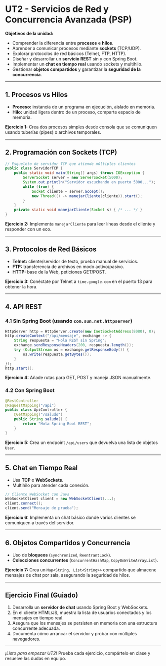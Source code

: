# UT2 - Servicios de Red y Concurrencia Avanzada (PSP)

**Objetivos de la unidad:**

* Comprender la diferencia entre **procesos** e **hilos**.
* Aprender a comunicar procesos mediante **sockets** (TCP/UDP).
* Explorar protocolos de red básicos (Telnet, FTP, HTTP).
* Diseñar y desarrollar un **servicio REST** sin y con Spring Boot.
* Implementar un **chat en tiempo real** usando sockets y multihilo.
* Gestionar **objetos compartidos** y garantizar la **seguridad de la concurrencia**.

---

## 1. Procesos vs Hilos

* **Proceso:** instancia de un programa en ejecución, aislado en memoria.
* **Hilo:** unidad ligera dentro de un proceso, comparte espacio de memoria.

**Ejercicio 1:** Crea dos procesos simples desde consola que se comuniquen usando tuberías (pipes) o archivos temporales.

---

## 2. Programación con Sockets (TCP)

```java
// Esqueleto de servidor TCP que atiende múltiples clientes
public class ServidorTCP {
    public static void main(String[] args) throws IOException {
        ServerSocket server = new ServerSocket(5000);
        System.out.println("Servidor escuchando en puerto 5000...");
        while (true) {
            Socket cliente = server.accept();
            new Thread(() -> manejarCliente(cliente)).start();
        }
    }
    private static void manejarCliente(Socket s) { /* ... */ }
}
```

**Ejercicio 2:** Implementa `manejarCliente` para leer líneas desde el cliente y responder con un eco.

---

## 3. Protocolos de Red Básicos

* **Telnet:** cliente/servidor de texto, prueba manual de servicios.
* **FTP:** transferencia de archivos en modo activo/pasivo.
* **HTTP:** base de la Web, peticiones GET/POST.

**Ejercicio 3:** Conéctate por Telnet a `time.google.com` en el puerto 13 para obtener la hora.

---

## 4. API REST

### 4.1 Sin Spring Boot (usando `com.sun.net.httpserver`)

```java
HttpServer http = HttpServer.create(new InetSocketAddress(8080), 0);
http.createContext("/api/mensaje", exchange -> {
    String respuesta = "Hola REST sin Spring";
    exchange.sendResponseHeaders(200, respuesta.length());
    try (OutputStream os = exchange.getResponseBody()) {
        os.write(respuesta.getBytes());
    }
});
http.start();
```

**Ejercicio 4:** Añade rutas para GET, POST y maneja JSON manualmente.

### 4.2 Con Spring Boot

```java
@RestController
@RequestMapping("/api")
public class ApiController {
    @GetMapping("/saludo")
    public String saludo() {
        return "Hola Spring Boot REST";
    }
}
```

**Ejercicio 5:** Crea un endpoint `/api/users` que devuelva una lista de objetos `User`.

---

## 5. Chat en Tiempo Real

* Usa **TCP** o **WebSockets**.
* Multihilo para atender cada conexión.

```java
// Cliente WebSocket con Java
WebSocketClient client = new WebSocketClient(...);
client.connect();
client.send("Mensaje de prueba");
```

**Ejercicio 6:** Implementa un chat básico donde varios clientes se comuniquen a través del servidor.

---

## 6. Objetos Compartidos y Concurrencia

* Uso de **bloqueos** (`synchronized`, `ReentrantLock`).
* **Colecciones concurrentes** (`ConcurrentHashMap`, `CopyOnWriteArrayList`).

**Ejercicio 7:** Crea un `Map<String, List<String>>` compartido que almacene mensajes de chat por sala, asegurando la seguridad de hilos.

---

## Ejercicio Final (Guiado)

1. Desarrolla un **servidor de chat** usando Spring Boot y WebSockets.
2. En el cliente HTML/JS, muestra la lista de usuarios conectados y los mensajes en tiempo real.
3. Asegura que los mensajes se persisten en memoria con una estructura concurrente adecuada.
4. Documenta cómo arrancar el servidor y probar con múltiples navegadores.

---

*¡Listo para empezar UT2!* Prueba cada ejercicio, compártelo en clase y resuelve las dudas en equipo.
